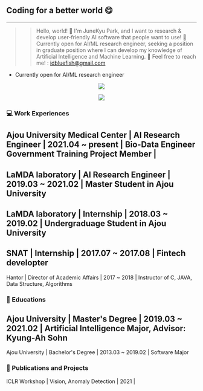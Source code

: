 ## Coding for a better world 😋

<hr>

> > Hello, world! 👋
> > I'm JuneKyu Park, and I want to research & develop user-friendly AI software that people want to use! 🤪
> > Currently open for AI/ML research engineer, seeking a position in graduate position where I can develop my knowledge of Artificial Intelligence and Machine Learning.
> > 📨 Feel free to reach me! : idbluefish@gmail.com

* Currently open for AI/ML research engineer

<p align = "center">
  <img src="https://github-readme-stats.vercel.app/api?username=junekyu&show_icons=true"/>
<p>

<p align="center">
  <img src="http://mazassumnida.wtf/api/v2/generate_badge?boj=junekyu&cache=c">
</p>

### 💻 Work Experiences

Ajou University Medical Center | AI Research Engineer | 2021.04 ~ present | Bio-Data Engineer Government Training Project Member |
-------------------------
LaMDA laboratory               | AI Research Engineer | 2019.03 ~ 2021.02 | Master Student in Ajou University
-------------------------
LaMDA laboratory               | Internship           | 2018.03 ~ 2019.02 | Undergraduage Student in Ajou University
-------------------------
SNAT                           | Internship           | 2017.07 ~ 2017.08 | Fintech developter
-------------------------
Hantor                         | Director of Academic Affairs | 2017 ~ 2018 | Instructor of C, JAVA, Data Structure, Algorithms

### 🏫 Educations

Ajou University | Master's Degree   | 2019.03 ~ 2021.02 | Artificial Intelligence Major, Advisor: Kyung-Ah Sohn
-------------------------
Ajou University | Bachelor's Degree | 2013.03 ~ 2019.02 | Software Major

### 📖 Publications and Projects
ICLR Workshop | Vision, Anomaly Detection | 2021 | 

